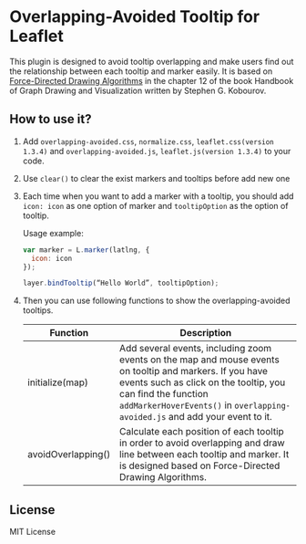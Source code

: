 # Overlapping-Avoided Tooltip for Leaflet

This plugin is designed to avoid tooltip overlapping and make users find out the relationship between each tooltip and marker easily. It is based on [Force-Directed Drawing Algorithms](http://cs.brown.edu/people/rtamassi/gdhandbook/chapters/force-directed.pdf) in the chapter 12 of the book Handbook of Graph Drawing and Visualization written by Stephen G. Kobourov.

## How to use it?

1. Add `overlapping-avoided.css`, `normalize.css`, `leaflet.css(version 1.3.4)` and `overlapping-avoided.js`, `leaflet.js(version 1.3.4)` to your code.

2. Use `clear()` to clear the exist markers and tooltips before add new one

3. Each time when you want to add a marker with a tooltip, you should add `icon: icon` as one option of marker and `tooltipOption` as the option of tooltip.

   Usage example:

   ```js
   var marker = L.marker(latlng, {
     icon: icon
   });

   layer.bindTooltip(“Hello World”, tooltipOption);
   ```

4. Then you can use following functions to show the overlapping-avoided tooltips. 

   | Function           | Description                              |
   | ------------------ | ---------------------------------------- |
   | initialize(map)    | Add several events, including zoom events on the map and mouse events on tooltip and markers. If you have events such as click on the tooltip, you can find the function `addMarkerHoverEvents()` in `overlapping-avoided.js` and add your event to it. |
   | avoidOverlapping() | Calculate each position of each tooltip in order to avoid overlapping and draw line between each tooltip and marker. It is designed based on Force-Directed Drawing Algorithms. |

## License

MIT License